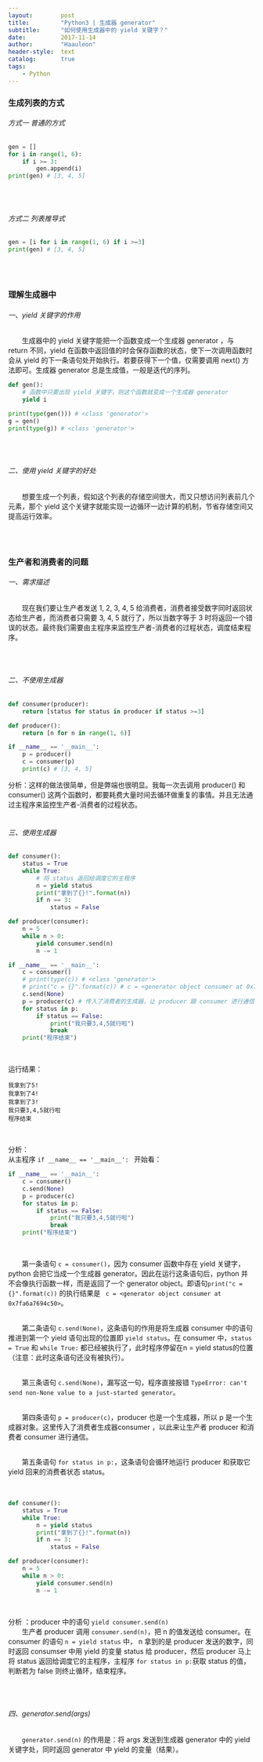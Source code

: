 ```yaml
---
layout:        post
title:         "Python3 | 生成器 generator"
subtitle:      "如何使用生成器中的 yield 关键字？"
date:          2017-11-14
author:        "Haauleon"
header-style:  text
catalog:       true
tags:
    - Python
---
```


### 生成列表的方式
###### 方式一 普通的方式
```python
gen = []
for i in range(1, 6):
    if i >= 3:
        gen.append(i)
print(gen) # [3, 4, 5]
```

<br><br>

###### 方式二 列表推导式
```python
gen = [i for i in range(1, 6) if i >=3]
print(gen) # [3, 4, 5]
```

<br><br>

### 理解生成器中
###### 一、yield 关键字的作用
&emsp;&emsp;生成器中的 yield 关键字能把一个函数变成一个生成器 generator ，与 return 不同，yield 在函数中返回值的时会保存函数的状态，使下一次调用函数时会从 yield 的下一条语句处开始执行。若要获得下一个值，仅需要调用 next() 方法即可。生成器 generator 总是生成值，一般是迭代的序列。

```python
def gen():
    # 函数中只要出现 yield 关键字，则这个函数就变成一个生成器 generator
    yield i

print(type(gen())) # <class 'generator'>
g = gen()
print(type(g)) # <class 'generator'>
```
<br><br>

###### 二、使用 yield 关键字的好处
&emsp;&emsp;想要生成一个列表，假如这个列表的存储空间很大，而又只想访问列表前几个元素，那个 yield 这个关键字就能实现一边循环一边计算的机制，节省存储空间又提高运行效率。

<br><br>

### 生产者和消费者的问题
###### 一、需求描述
&emsp;&emsp;现在我们要让生产者发送 1, 2, 3, 4, 5 给消费者，消费者接受数字同时返回状态给生产者，而消费者只需要 3, 4, 5 就行了，所以当数字等于 3 时将返回一个错误的状态。最终我们需要由主程序来监控生产者-消费者的过程状态，调度结束程序。 

<br><br>

###### 二、不使用生成器
```python
def consumer(producer):
    return [status for status in producer if status >=3]

def producer():
    return [n for n in range(1, 6)]

if __name__ == '__main__':
    p = producer()
    c = consumer(p)
    print(c) # [3, 4, 5]
```

分析：这样的做法很简单，但是弊端也很明显。我每一次去调用 producer() 和 consumer() 这两个函数时，都要耗费大量时间去循环做重复的事情。并且无法通过主程序来监控生产者-消费者的过程状态。
<br><br>

###### 三、使用生成器
```python
def consumer():
    status = True
    while True:
        # 将 status 返回给调度它的主程序
        n = yield status
        print("拿到了{}!".format(n))
        if n == 3:
            status = False

def producer(consumer):
    n = 5
    while n > 0:
        yield consumer.send(n)
        n -= 1

if __name__ == '__main__':
    c = consumer()
    # print(type(c)) # <class 'generator'>
    # print("c = {}".format(c)) # c = <generator object consumer at 0x7fa6a7694c50>
    c.send(None) 
    p = producer(c) # 传入了消费者的生成器，让 producer 跟 consumer 进行通信
    for status in p:
        if status == False:
            print("我只要3,4,5就行啦")
            break
    print("程序结束")
```
<br>

运行结果：                         
```
我拿到了5!
我拿到了4!
我拿到了3!
我只要3,4,5就行啦
程序结束
```
<br>

分析：                          
从主程序 `if __name__ == '__main__': ` 开始看：                             
```python
if __name__ == '__main__':
    c = consumer()
    c.send(None) 
    p = producer(c) 
    for status in p:
        if status == False:
            print("我只要3,4,5就行啦")
            break
    print("程序结束")
```
<br>

&emsp;&emsp;第一条语句 `c = consumer()`，因为 consumer 函数中存在 yield 关键字，python 会把它当成一个生成器 generator。因此在运行这条语句后，python 并不会像执行函数一样，而是返回了一个 generator object。即语句` print("c = {}".format(c)) ` 的执行结果是 ` c = <generator object consumer at 0x7fa6a7694c50>`。                                
<br>

&emsp;&emsp;第二条语句 `c.send(None)`，这条语句的作用是将生成器 consumer 中的语句推进到第一个 yield 语句出现的位置即 `yield status`。在 consumer 中，`status = True` 和 `while True:` 都已经被执行了，此时程序停留在n = yield status的位置（注意：此时这条语句还没有被执行）。                          
<br>

&emsp;&emsp;第三条语句 `c.send(None)`，漏写这一句，程序直接报错 `TypeError: can't send non-None value to a just-started generator`。               
<br>

&emsp;&emsp;第四条语句 `p = producer(c)`，producer 也是一个生成器，所以 p 是一个生成器对象。这里传入了消费者生成器consumer ，以此来让生产者 producer 和消费者 consumer 进行通信。                       
<br>

&emsp;&emsp;第五条语句 `for status in p:`，这条语句会循环地运行 producer 和获取它 yield 回来的消费者状态 status。                    
<br><br>

```python
def consumer():
    status = True
    while True:
        n = yield status
        print("拿到了{}!".format(n))
        if n == 3:
            status = False

def producer(consumer):
    n = 5
    while n > 0:
        yield consumer.send(n)
        n -= 1
```
<br>

分析 ：producer 中的语句 `yield consumer.send(n)`                                     
&emsp;&emsp;生产者 producer 调用 `consumer.send(n)`，把 n 的值发送给 consumer。在 consumer 的语句 `n = yield status` 中， n 拿到的是 producer 发送的数字，同时返回 consumser 中用 yield 的变量 status 给 producer，然后 producer 马上将 status 返回给调度它的主程序，主程序 `for status in p:`获取 status 的值，判断若为 false 则终止循环，结束程序。

<br><br>

###### 四、generator.send(args)
&emsp;&emsp;`generator.send(n)` 的作用是：将 args 发送到生成器 generator 中的 yield 关键字处，同时返回 generator 中 yield 的变量（结果）。

